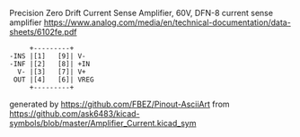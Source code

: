 Precision Zero Drift Current Sense Amplifier, 60V, DFN-8
current sense amplifier
https://www.analog.com/media/en/technical-documentation/data-sheets/6102fe.pdf


	     +---------+
	-INS |[1]   [9]| V-
	-INF |[2]   [8]| +IN
	  V- |[3]   [7]| V+
	 OUT |[4]   [6]| VREG
	     +---------+


generated by https://github.com/FBEZ/Pinout-AsciiArt from https://github.com/ask6483/kicad-symbols/blob/master/Amplifier_Current.kicad_sym